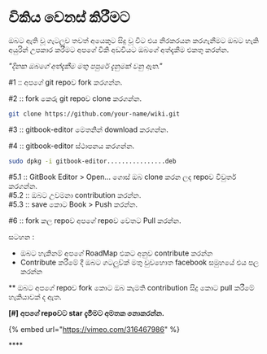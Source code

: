 # විකිය වෙනස් කිරීමට

ඔබට ඇති වූ ගැටලුව තවත් අයෙකුට සිදු වූ විට එය නිරකරයන කරගැනීමට ඔබට හැකි අයුරින් උපකාර කරීමට අපගේ විකි අඩවියට ඔබගේ අත්දැකීම එකතු කරන්න.

_"දිනක ඔබගේ අත්දැකීම මතු පපුරේ දැනුමක් වනු ඇත."_

#1 :: අපගේ git repoව fork කරගන්න.

#2 :: fork කෙරු git repoව clone කරගන්න.

```bash
git clone https://github.com/your-name/wiki.git
```
#3 :: gitbook-editor මෙතනින් download කරගන්න. 

#4 :: gitbook-editor ස්ථාපනය කරගන්න.

```bash
sudo dpkg -i gitbook-editor................deb
```

#5.1 :: GitBook Editor &gt; Open... ගොස් ඔබ clone කරන ලද repoව විවුර්ත කරගන්න.  
#5.2 :: ඔබට උවමනා contribution කරන්න.  
#5.3 :: save කොට Book &gt; Push කරන්න.

#6 :: fork කල repoව අපගේ repoව වෙතට Pull කරන්න.

සටහන :

* ඔබට හැකිනම් අපගේ RoadMap එකට අනුව contribute කරන්න 
* Contribute කරීමේ දී ඔබට ගටලුව්ක් මතු වුවහොත facebook සමුහයේ එය පල කරන්න  

\*\* ඔබට අපගේ repoව fork කොට ඔබ කැමති contribution සිදු කොට pull කරීමේ හැකියාවක් ද ඇත.

**\[\#\] අපගේ repoවට star දැමීමට අමතක නොකරන්න.** 

{% embed url="https://vimeo.com/316467986" %}

\*\*\*\*

